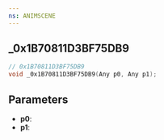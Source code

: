 ```yaml
---
ns: ANIMSCENE
---
```

## _0x1B70811D3BF75DB9

```c
// 0x1B70811D3BF75DB9
void _0x1B70811D3BF75DB9(Any p0, Any p1);
```

## Parameters
* **p0**:
* **p1**:
